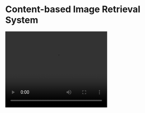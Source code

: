 # Content-based Image Retrieval System
<video width="320" height="240" controls>
  <source src="demo.mkv" type="video/mp4">
</video>
